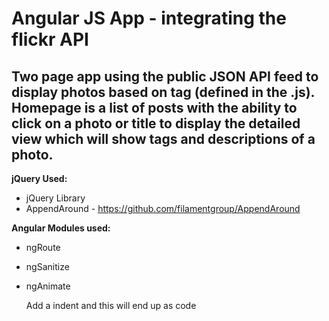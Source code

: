 Angular JS App - integrating the flickr API
==============

Two page app using the public JSON API feed to display photos based on tag (defined in the .js). Homepage is a list of posts with the ability to click on a photo or title to display the detailed view which will show tags and descriptions of a photo.
--------------

**jQuery Used:**
- jQuery Library
- AppendAround - https://github.com/filamentgroup/AppendAround

**Angular Modules used:**
- ngRoute
- ngSanitize
- ngAnimate

    Add a indent and this will end up as code